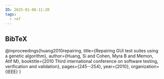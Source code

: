 ```yaml
---
ID: 2025-01-08-11:20
tags:
  - ref
---
```

## BibTeX

@inproceedings{huang2010repairing,
  title={Repairing GUI test suites using a genetic algorithm},
  author={Huang, Si and Cohen, Myra B and Memon, Atif M},
  booktitle={2010 Third international conference on software testing, verification and validation},
  pages={245--254},
  year={2010},
  organization={IEEE}
}